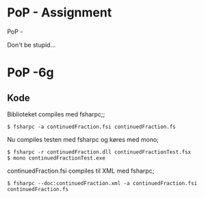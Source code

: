 # PoP - Assignment 
PoP - 

Don't be stupid...

# PoP -6g


## Kode


Biblioteket compiles med fsharpc;;

	$ fsharpc -a continuedFraction.fsi continuedFraction.fs


Nu compiles testen med fsharpc og køres med mono;

	$ fsharpc -r continuedFraction.dll continuedFractionTest.fsx
	$ mono continuedFractionTest.exe


continuedFraction.fsi compiles til XML med fsharpc;

	$ fsharpc --doc:continuedFraction.xml -a continuedFraction.fsi continuedFraction.fs
